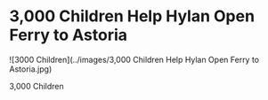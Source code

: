 3,000 Children Help Hylan Open Ferry to Astoria
===
![3000 Children](../images/3,000 Children Help Hylan Open Ferry to Astoria.jpg)

3,000 Children
